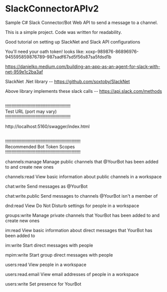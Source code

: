 # SlackConnectorAPIv2

Sample C# Slack Connector/Bot Web API to send a message to a channel.


This is a simple project. Code was written for readability.


Good tutorial on setting up SlackNet and Slack API configurations

You'll need your oath token!
looks like: xoxp-989876-86896976-945595859876789-987sadf67sd5f56s87sa5fdsd1b

https://danielko.medium.com/building-an-app-as-an-agent-for-slack-with-net-959e1c2ba3af


SlackNet .Net library
-- https://github.com/soxtoby/SlackNet


Above library implements these slack calls
-- https://api.slack.com/methods



</br>
!!!!!!!!!!!!!!!!!!!!!!!!!!!!!!!!!!!!!!!!!!!!!!!!!!!!</br>
Test URL (port may vary)</br>
!!!!!!!!!!!!!!!!!!!!!!!!!!!!!!!!!!!!!!!!!!!!!!!!!!!!</br>

http://localhost:5160/swagger/index.html



</br>
!!!!!!!!!!!!!!!!!!!!!!!!!!!!!!!!!!!!!!!!!!!!!!!!!!!!!!!!!!!!</br>
Recommended Bot Token Scopes</br>
!!!!!!!!!!!!!!!!!!!!!!!!!!!!!!!!!!!!!!!!!!!!!!!!!!!!!!!!!!!!</br>

channels:manage
Manage public channels that @YourBot has been added to and create new ones

channels:read
View basic information about public channels in a workspace

chat:write
Send messages as @YourBot

chat:write.public
Send messages to channels @YourBot isn't a member of

dnd:read
View Do Not Disturb settings for people in a workspace

groups:write
Manage private channels that YourBot has been added to and create new ones

im:read
View basic information about direct messages that YourBot has been added to

im:write
Start direct messages with people

mpim:write
Start group direct messages with people

users:read
View people in a workspace

users:read.email
View email addresses of people in a workspace

users:write
Set presence for YourBot
